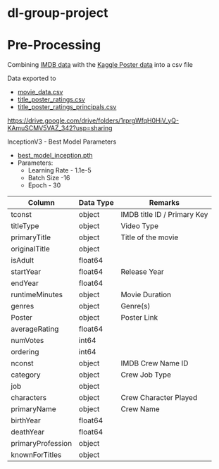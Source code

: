 # dl-group-project


# Pre-Processing
Combining [IMDB data](https://datasets.imdbws.com/) with the [Kaggle Poster data](https://www.kaggle.com/datasets/rezaunderfit/48k-imdb-movies-with-posters) into a csv file

Data exported to
- [movie_data.csv](https://drive.google.com/file/d/1yP8Fk7d4zlstBxxkudYFB29RtPfOxaWm/view?usp=sharing)
- [title_poster_ratings.csv](https://drive.google.com/file/d/1yQ_QBzqNaNcI4BiZ74xc-JEnRJ-qpt2U/view?usp=sharing)
- [title_poster_ratings_principals.csv](https://drive.google.com/file/d/1yQT5H8VrxHfeb6t5gYT9GWp4QldSdDhh/view?usp=sharing)

https://drive.google.com/drive/folders/1rprgWfqH0HiV_yQ-KAmuSCMV5VAZ_342?usp=sharing

InceptionV3 - Best Model Parameters
- [best_model_inception.pth](https://drive.google.com/file/d/1ygWBPe__GcC0e4CwCs8IRWJletZA_p6T/view?usp=sharing)
- Parameters:
  - Learning Rate - 1.1e-5
  - Batch Size -16
  - Epoch - 30

|Column|Data Type|Remarks|
|--|--|--|
|tconst|object|IMDB title ID / Primary Key|
|titleType|object|Video Type
|primaryTitle|object|Title of the movie|
|originalTitle|object|
|isAdult|float64|
|startYear|float64|Release Year|
|endYear|float64|
|runtimeMinutes|object|Movie Duration|
|genres|object| Genre(s)|
|Poster|object| Poster Link|
|averageRating|float64|
|numVotes|int64|
|ordering|int64|
|nconst|object| IMDB Crew Name ID|
|category|object|Crew Job Type| 
|job|object|
|characters|object|Crew Character Played|
|primaryName|object|Crew Name|
|birthYear|float64|
|deathYear|float64|
|primaryProfession|object|
|knownForTitles|object|
